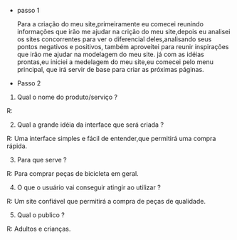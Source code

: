   - passo 1
   
       Para a criação do meu site,primeiramente eu comecei reunindo informações
    que irão me ajudar na crição do meu site,depois eu analisei os sites concorrentes 
    para ver o diferencial deles,analisando seus pontos negativos e positivos,
    também aproveitei para reunir inspirações que irão me ajudar na modelagem do meu site.
       já com as idéias prontas,eu iniciei a medelagem do meu site,eu comecei pelo menu principal,
    que irá servir de base para criar as próximas páginas.
    

   - Passo 2

   1) Qual o nome do produto/serviço ?

   R:

   2) Qual a grande idéia da interface que será criada ?

   R: Uma interface simples e fácil de entender,que permitirá uma compra rápida.

   3) Para que serve ?

   R: Para comprar peças de bicicleta em geral.

   4) O que o usuário vai conseguir atingir ao utilizar ?

   R: Um site confiável que permitirá a compra de peças de qualidade.

   5) Qual o publico ?

   R: Adultos e crianças.
